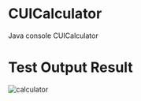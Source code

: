 # CUICalculator
Java console CUICalculator
# Test Output Result
![calculator](https://user-images.githubusercontent.com/45649966/159747271-88561239-b019-4729-9736-db1a4b89f725.PNG)
